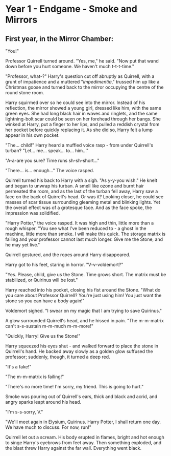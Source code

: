 # Year 1 - Endgame - Smoke and Mirrors
## First year, in the Mirror Chamber:

"You!"

Professor Quirrell turned around. "Yes, me," he said. "Now put that wand down before you hurt someone. We haven't much t-t-t-time."

"Professor, what-?" Harry's question cut off abruptly as Quirrell, with a grunt of impatience and a muttered "*impedimentia*," trussed him up like a Christmas goose and turned back to the mirror occupying the centre of the round stone room.

Harry squirmed over so he could see into the mirror. Instead of his reflection, the mirror showed a young girl, dressed like him, with the same green eyes. She had long black hair in waves and ringlets, and the same lightning-bolt scar could be seen on her forehead through her bangs. She winked at Harry, put a finger to her lips, and pulled a reddish crystal from her pocket before quickly replacing it. As she did so, Harry felt a lump appear in his own pocket.

"The... child!" Harry heard a muffled voice rasp - from under Quirrell's turban? "Let... me... speak... to... him..."

"A-a-are you sure? Time runs sh-sh-short..."

"There... is... enough..." The voice rasped. 

Quirrell turned his back to Harry with a sigh. "As y-y-you wish." He knelt and began to unwrap his turban. A smell like ozone and burnt hair permeated the room, and as the last of the turban fell away, Harry saw a face on the back of Quirrell's head. Or was it? Looking closer, he could see masses of scar tissue surrounding gleaming metal and blinking lights. Yet the overall effect was of a grotesque face. And as the face spoke, the impression was solidified.

"Harry Potter," the voice rasped. It was high and thin, little more than a rough whisper. "You see what I've been reduced to - a ghost in the machine, little more than smoke. I will make this quick. The storage matrix is failing and your professor cannot last much longer. Give me the Stone, and he may yet live."

Quirrell gestured, and the ropes around Harry disappeared.

Harry got to his feet, staring in horror. "V-v-voldemort?"

"Yes. Please, child, give us the Stone. Time grows short. The matrix must be stabilized, or Quirinus will be lost."

Harry reached into his pocket, closing his fist around the Stone. "What do you care about Professor Quirrell? You're just using him! You just want the stone so you can have a body again!"

Voldemort sighed. "I swear on my magic that I am trying to save Quirinus." 

A glow surrounded Quirrell's head, and he hissed in pain. "The m-m-matrix can't s-s-sustain m-m-much m-m-more!"

"Quickly, Harry! Give us the Stone!"

Harry squeezed his eyes shut - and walked forward to place the stone in Quirrell's hand. He backed away slowly as a golden glow suffused the professor; suddenly, though, it turned a deep red.

"It's a fake!"

"The m-m-matrix is failing!"

"There's no more time! I'm sorry, my friend. This is going to hurt."

Smoke was pouring out of Quirrell's ears, thick and black and acrid, and angry sparks leapt around his head.

"I'm s-s-sorry, V."

"We'll meet again in Elysium, Quirinus. Harry Potter, I shall return one day. We have much to discuss. For now, run!"

Quirrell let out a scream. His body erupted in flames, bright and hot enough to singe Harry's eyebrows from feet away. Then something exploded, and the blast threw Harry against the far wall. Everything went black.